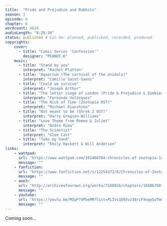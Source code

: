 ```yaml
---
title:  "Pride and Prejudice and Rabbits"
season: 1
episode: 6
chapter: 6
wordcount: 4624
audioLength: "0:28:30"
status: published # Can be: planned, published, recorded, produced
copyrights:
    cover:
      - title: "Comic Series 'Confession'"
        designer: "PEANUT.K"
    music:
      - title: "Stand by you"
        interpret: "Rachel Platten"
      - title: "Aquarium (The carnival of the animals)"
        interpret: "Camille Saint-Saens"
      - title: "Could we survive"
        interpret: "Joseph Arthur"
      - title: "The letter siege of London (Pride & Prejudice & Zombies OST)"
        interpret: "Fernando Velázquez"
      - title: "The Nick of Time (Zootopia OST)"
        interpret: "Michael Giacchino"
      - title: "Not meant to be (Shrek 2 OST)"
        interpret: "Harry Gregson-Williams"
      - title: "Love Theme from Romeo & Juliet"
        interpret: "André Rieu"
      - title: "The Scientist"
        interpret: "Glee Cast"
      - title: "Take my hand"
        interpret: "Emily Hackett & Will Anderson"
links:
    - wattpad:
      url: "https://www.wattpad.com/381468704-chronicles-of-zootopia-1x06-pride-and-prejudice"
      message: ""
    - fanfiction:
      url: "https://www.fanfiction.net/s/12254372/6/Chronicles-of-Zootopia"
      message: ""
    - aoe3:
      url: "http://archiveofourown.org/works/7168916/chapters/16606708"
      message: ""
    - youtube:
      url: "https://youtu.be/MIpP7dPbeMM?list=PLIVs1D93vz38riF4nqo5uTmGpoU1yWeko"
      message: ""
---
```

Coming soon...